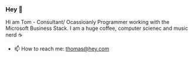 ### Hey 👋

Hi am Tom - Consultant/ Ocassioanly Programmer working with the Microsoft Business Stack. I am a huge coffee, computer scienec and music nerd ☕

- 📫 How to reach me: thomas@hey.com



